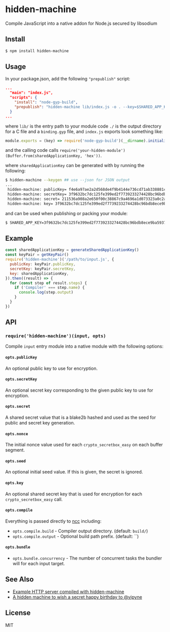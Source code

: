 hidden-machine
==============

Compile JavaScript into a native addon for Node.js secured by libsodium

## Install

```sh
$ npm install hidden-machine
```

## Usage

In your package.json, add the following `"prepublish"` script:

```json
...
  "main": "index.js",
  "scripts": {
    "install": "node-gyp-build",
    "prepublish": "hidden-machine lib/index.js -o . --key=$SHARED_APP_KEY"
  }
...
```

where `lib/` is the entry path to your module code `./` is the
output directory for a C file and a `binding.gyp` file, and `index.js`
exports look something like:

```js
module.exports = (key) => require('node-gyp-build')(__dirname).initialize(key)
```

and the calling code calls `require('your-hidden-module')(Buffer.from(sharedApplicationKey, 'hex'))`.

where `sharedApplicationKey` can be generated with by running the following:

```sh
$ hidden-machine --keygen ## use --json for JSON output
...
 hidden-machine: publicKey= f4e6a97ae2a2d568de4f9b4144e736cd71ab338881cee6c44a48ced4cd66b504
 hidden-machine: secretKey= 3f9632bc7dc125fe399ed2f7739233274428bc96bdb8ece9ba5937a988fb5b4df4e6a97ae2a2d568de4f9b4144e736cd71ab338881cee6c44a48ced4cd66b504
 hidden-machine: secret= 211536a908a2e650f00c38867c9a4696a1d073323a0c2ac6a1a8f4012265f82a
 hidden-machine: key= 3f9632bc7dc125fe399ed2f7739233274428bc96bdb8ece9ba5937a988fb5b4d
```

and can be used when publishing or packing your module:

```sh
$ SHARED_APP_KEY=3f9632bc7dc125fe399ed2f7739233274428bc96bdb8ece9ba5937a988fb5b4d npm publish # or pack
```

## Example

```js
const sharedApplicationKey = generateSharedApplicationKey()
const keyPair = getKeyPair()
require('hidden-machine')('/path/to/input.js', {
  publicKey: keyPair.publicKey,
  secretKey: keyPair.secretKey,
  key: sharedApplicationKey,
}).then((result) => {
  for (const step of result.steps) {
    if ('Compiler' === step.name) {
      console.log(step.output)
    }
  }
})
```

## API

### `require('hidden-machine')(input, opts)`

Compile `input` entry module into a native module with the following options:

#### `opts.publicKey`

An optional public key to use for encryption.

#### `opts.secretKey`

An optional secret key corresponding to the given public key to use for encryption.

#### `opts.secret`

A shared secret value that is a blake2b hashed and used as the seed for
public and secret key generation.

#### `opts.nonce`

The initial nonce value used for each `crypto_secretbox_easy` on each
buffer segment.

#### `opts.seed`

An optional initial seed value. If this is given, the secret is ignored.

#### `opts.key`

An optional shared secret key that is used for encryption for each
`crypto_secretbox_easy` call.

#### `opts.compile`

Everything is passed directly to [ncc](https://github.com/zeit/ncc)
including:

* `opts.compile.build` - Compiler output directory. (default: `build/`)
* `opts.compile.output` - Optional build path prefix. (default: ``)

#### `opts.bundle`

* `opts.bundle.concurrency` - The number of concurrent tasks the bundler
  will for each input target.

## See Also

* [Example HTTP server compiled with hidden-machine](https://github.com/jwerle/hidden-machine-example-http)
* [A hidden machine to wish a secret happy birthday to @vipyne](https://github.com/jwerle/happy-birthday-vipyne)

## License

MIT

